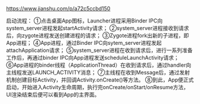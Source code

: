 https://www.jianshu.com/p/a72c5ccbd150

启动流程：
①点击桌面App图标，Launcher进程采用Binder IPC向system_server进程发起startActivity请求；
②system_server进程接收到请求后，向zygote进程发送创建进程的请求；
③Zygote进程fork出新的子进程，即App进程；
④App进程，通过Binder IPC向sytem_server进程发起attachApplication请求；
⑤system_server进程在收到请求后，进行一系列准备工作后，再通过binder IPC向App进程发送scheduleLaunchActivity请求；
⑥App进程的binder线程（ApplicationThread）在收到请求后，通过handler向主线程发送LAUNCH_ACTIVITY消息；
⑦主线程在收到Message后，通过发射机制创建目标Activity，并回调Activity.onCreate()等方法。
⑧到此，App便正式启动，开始进入Activity生命周期，执行完onCreate/onStart/onResume方法，UI渲染结束后便可以看到App的主界面。



